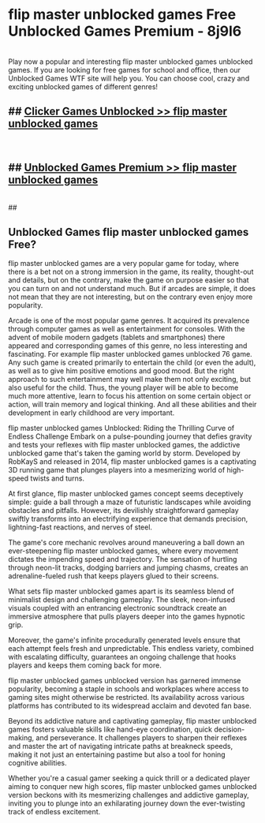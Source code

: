 # flip master unblocked games  Free Unblocked Games Premium - 8j9l6 <br>
<br>
Play now a popular and interesting flip master unblocked games unblocked games. If you are looking for free games for school and office, then our Unblocked Games WTF site will help you. You can choose cool, crazy and exciting unblocked games of different genres!


## ##  [Clicker Games Unblocked >> flip master unblocked games](http://freeplayer.one?title=flip_master_unblocked_games&ref=UGames)
  <br>

##  ## [Unblocked Games Premium >> flip master unblocked games](http://freeplayer.one?title=flip_master_unblocked_games&ref=UGames)
  <br>
  ##



## Unblocked Games flip master unblocked games Free?

flip master unblocked games are a very popular game for today, where there is a bet not on a strong immersion in the game, its reality, thought-out and details, but on the contrary, make the game on purpose easier so that you can turn on and not understand much. But if arcades are simple, it does not mean that they are not interesting, but on the contrary even enjoy more popularity.

Arcade is one of the most popular game genres. It acquired its prevalence through computer games as well as entertainment for consoles. With the advent of mobile modern gadgets (tablets and smartphones) there appeared and corresponding games of this genre, no less interesting and fascinating. For example flip master unblocked games unblocked 76 game. Any such game is created primarily to entertain the child (or even the adult), as well as to give him positive emotions and good mood. But the right approach to such entertainment may well make them not only exciting, but also useful for the child. Thus, the young player will be able to become much more attentive, learn to focus his attention on some certain object or action, will train memory and logical thinking. And all these abilities and their development in early childhood are very important.

flip master unblocked games Unblocked: Riding the Thrilling Curve of Endless Challenge
Embark on a pulse-pounding journey that defies gravity and tests your reflexes with flip master unblocked games, the addictive unblocked game that's taken the gaming world by storm. Developed by RobKayS and released in 2014, flip master unblocked games is a captivating 3D running game that plunges players into a mesmerizing world of high-speed twists and turns.

At first glance, flip master unblocked games concept seems deceptively simple: guide a ball through a maze of futuristic landscapes while avoiding obstacles and pitfalls. However, its devilishly straightforward gameplay swiftly transforms into an electrifying experience that demands precision, lightning-fast reactions, and nerves of steel.

The game's core mechanic revolves around maneuvering a ball down an ever-steepening flip master unblocked games, where every movement dictates the impending speed and trajectory. The sensation of hurtling through neon-lit tracks, dodging barriers and jumping chasms, creates an adrenaline-fueled rush that keeps players glued to their screens.

What sets flip master unblocked games apart is its seamless blend of minimalist design and challenging gameplay. The sleek, neon-infused visuals coupled with an entrancing electronic soundtrack create an immersive atmosphere that pulls players deeper into the games hypnotic grip.

Moreover, the game's infinite procedurally generated levels ensure that each attempt feels fresh and unpredictable. This endless variety, combined with escalating difficulty, guarantees an ongoing challenge that hooks players and keeps them coming back for more.

flip master unblocked games unblocked version has garnered immense popularity, becoming a staple in schools and workplaces where access to gaming sites might otherwise be restricted. Its availability across various platforms has contributed to its widespread acclaim and devoted fan base.

Beyond its addictive nature and captivating gameplay, flip master unblocked games fosters valuable skills like hand-eye coordination, quick decision-making, and perseverance. It challenges players to sharpen their reflexes and master the art of navigating intricate paths at breakneck speeds, making it not just an entertaining pastime but also a tool for honing cognitive abilities.

Whether you're a casual gamer seeking a quick thrill or a dedicated player aiming to conquer new high scores, flip master unblocked games unblocked version beckons with its mesmerizing challenges and addictive gameplay, inviting you to plunge into an exhilarating journey down the ever-twisting track of endless excitement.